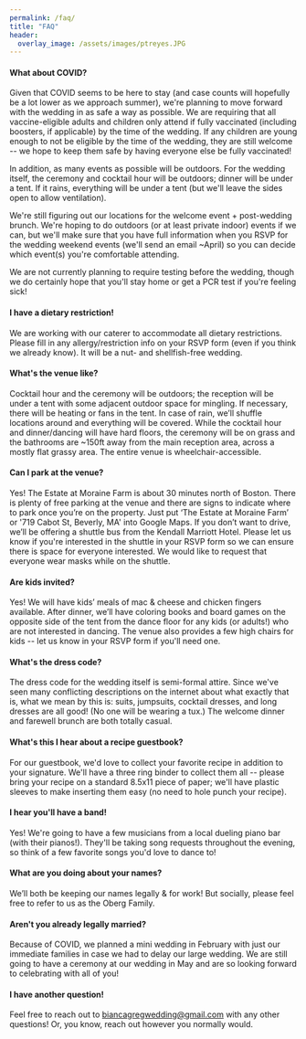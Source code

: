 ```yaml
---
permalink: /faq/
title: "FAQ"
header:
  overlay_image: /assets/images/ptreyes.JPG
---
```


#### What about COVID?

Given that COVID seems to be here to stay (and case counts will hopefully be a lot lower as we approach summer), we're planning to move forward with the wedding in as safe a way as possible.  We are requiring that all vaccine-eligible adults and children only attend if fully vaccinated (including boosters, if applicable) by the time of the wedding.  If any children are young enough to not be eligible by the time of the wedding, they are still welcome -- we hope to keep them safe by having everyone else be fully vaccinated!

In addition, as many events as possible will be outdoors.  For the wedding itself, the ceremony and cocktail hour will be outdoors; dinner will be under a tent.  If it rains, everything will be under a tent (but we'll leave the sides open to allow ventilation).

We're still figuring out our locations for the welcome event + post-wedding brunch.  We're hoping to do outdoors (or at least private indoor) events if we can, but we'll make sure that you have full information when you RSVP for the wedding weekend events (we'll send an email ~April) so you can decide which event(s) you're comfortable attending. 

We are not currently planning to require testing before the wedding, though we do certainly hope that you'll stay home or get a PCR test if you're feeling sick!


#### I have a dietary restriction!

We are working with our caterer to accommodate all dietary restrictions.  Please fill in any allergy/restriction info on your RSVP form (even if you think we already know).  It will be a nut- and shellfish-free wedding.


#### What's the venue like?

Cocktail hour and the ceremony will be outdoors; the reception will be under a tent with some adjacent outdoor space for mingling.  If necessary, there will be heating or fans in the tent.  In case of rain, we’ll shuffle locations around and everything will be covered.  While the cocktail hour and dinner/dancing will have hard floors, the ceremony will be on grass and the bathrooms are ~150ft away from the main reception area, across a mostly flat grassy area.  The entire venue is wheelchair-accessible.


#### Can I park at the venue?

Yes!  The Estate at Moraine Farm is about 30 minutes north of Boston.  There is plenty of free parking at the venue and there are signs to indicate where to park once you’re on the property.  Just put ‘The Estate at Moraine Farm’ or '719 Cabot St, Beverly, MA' into Google Maps.  If you don’t want to drive, we’ll be offering a shuttle bus from the Kendall Marriott Hotel.  Please let us know if you're interested in the shuttle in your RSVP form so we can ensure there is space for everyone interested.  We would like to request that everyone wear masks while on the shuttle.


#### Are kids invited?

Yes!  We will have kids’ meals of mac & cheese and chicken fingers available.  After dinner, we’ll have coloring books and board games on the opposite side of the tent from the dance floor for any kids (or adults!) who are not interested in dancing.  The venue also provides a few high chairs for kids -- let us know in your RSVP form if you'll need one.


#### What's the dress code?

The dress code for the wedding itself is semi-formal attire.  Since we've seen many conflicting descriptions on the internet about what exactly that is, what we mean by this is: suits, jumpsuits, cocktail dresses, and long dresses are all good!  (No one will be wearing a tux.)  The welcome dinner and farewell brunch are both totally casual.


#### What's this I hear about a recipe guestbook?

For our guestbook, we'd love to collect your favorite recipe in addition to your signature.  We'll have a three ring binder to collect them all -- please bring your recipe on a standard 8.5x11 piece of paper; we'll have plastic sleeves to make inserting them easy (no need to hole punch your recipe).


#### I hear you'll have a band!

Yes!  We're going to have a few musicians from a local dueling piano bar (with their pianos!).  They'll be taking song requests throughout the evening, so think of a few favorite songs you'd love to dance to!


#### What are you doing about your names?

We’ll both be keeping our names legally & for work!  But socially, please feel free to refer to us as the Oberg Family. 


#### Aren't you already legally married?

Because of COVID, we planned a mini wedding in February with just our immediate families in case we had to delay our large wedding.  We are still going to have a ceremony at our wedding in May and are so looking forward to celebrating with all of you!


#### I have another question!

Feel free to reach out to biancagregwedding@gmail.com with any other questions!  Or, you know, reach out however you normally would.